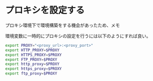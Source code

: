 # プロキシを設定する

プロキシ環境下で環境構築をする機会があったため、メモ

環境変数に一時的にプロキシの設定を行うには以下のようにすれば良い。

```sh
export PROXY="<proxy_url>:<proxy_port>"
export HTTP_PROXY=$PROXY
export HTTPS_PROXY=$PROXY
export FTP_PROXY=$PROXY
export http_proxy=$PROXY
export https_proxy=$PROXY
export ftp_proxy=$PROXY
```


